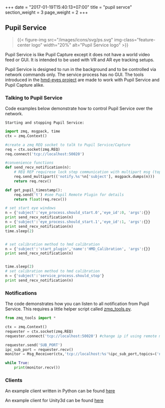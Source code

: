 +++
date = "2017-01-19T15:40:13+07:00"
title = "pupil servce"
section_weight = 3
page_weight = 2
+++

## Pupil Service

> {{< figure-img src="/images/icons/svg/ps.svg" img-class="feature-center logo" width="20%" alt="Pupil Service logo" >}}

Pupil Service is like Pupil Capture except it does not have a world video feed or GUI. It is intended to be used with VR and AR eye tracking setups. 

Pupil Service is designed to run in the background and to be controlled via network commands only. The service process has no GUI. The tools introduced in the [hmd-eyes project](https://github.com/pupil-labs/hmd-eyes) are made to work with Pupil Service and Pupil Capture alike.

### Talking to Pupil Service
Code examples below demonstrate how to control Pupil Service over the network. 

```
Starting and stopping Pupil Service:
```

```python
import zmq, msgpack, time
ctx = zmq.Context()

#create a zmq REQ socket to talk to Pupil Service/Capture
req = ctx.socket(zmq.REQ)
req.connect('tcp://localhost:50020')

#convenience functions
def send_recv_notification(n):
    # REQ REP requirese lock step communication with multipart msg (topic,msgpack_encoded dict)
    req.send_multipart(('notify.%s'%n['subject'], msgpack.dumps(n)))
    return req.recv()

def get_pupil_timestamp():
    req.send('t') #see Pupil Remote Plugin for details
    return float(req.recv())

# set start eye windows
n = {'subject':'eye_process.should_start.0','eye_id':0, 'args':{}}
print send_recv_notification(n)
n = {'subject':'eye_process.should_start.1','eye_id':1, 'args':{}}
print send_recv_notification(n)
time.sleep(2)


# set calibration method to hmd calibration
n = {'subject':'start_plugin','name':'HMD_Calibration', 'args':{}}
print send_recv_notification(n)


time.sleep(2)
# set calibration method to hmd calibration
n = {'subject':'service_process.should_stop'}
print send_recv_notification(n)
```

### Notifications
The code demonstrates how you can listen to all notification from Pupil Service. This requires a little helper script called [zmq_tools.py](https://github.com/pupil-labs/hmd-eyes/blob/master/hmd_calibration/zmq_tools.py).


```python
from zmq_tools import *

ctx = zmq.Context()
requester = ctx.socket(zmq.REQ)
requester.connect('tcp://localhost:50020') #change ip if using remote machine

requester.send('SUB_PORT')
ipc_sub_port = requester.recv()
monitor = Msg_Receiver(ctx,'tcp://localhost:%s'%ipc_sub_port,topics=('notify.',)) #change ip if using remote machine

while True:
    print(monitor.recv())
```

### Clients
An example client written in Python can be found [here](https://github.com/pupil-labs/hmd-eyes/tree/master/hmd_calibration)

An example client for Unity3d can be found [here](https://github.com/pupil-labs/hmd-eyes/tree/master/unity_integration_calibration)